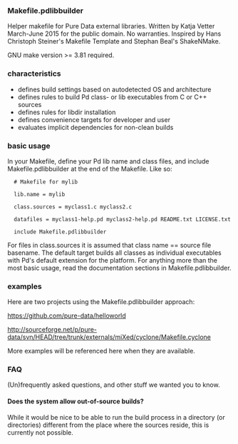

### Makefile.pdlibbuilder ###

Helper makefile for Pure Data external libraries.
Written by Katja Vetter March-June 2015 for the public domain. No warranties.
Inspired by Hans Christoph Steiner's Makefile Template and Stephan Beal's
ShakeNMake.

GNU make version >= 3.81 required.


### characteristics ###


* defines build settings based on autodetected OS and architecture
* defines rules to build Pd class- or lib executables from C or C++ sources
* defines rules for libdir installation
* defines convenience targets for developer and user
* evaluates implicit dependencies for non-clean builds


### basic usage ###


In your Makefile, define your Pd lib name and class files, and include
Makefile.pdlibbuilder at the end of the Makefile. Like so:


      # Makefile for mylib

      lib.name = mylib

      class.sources = myclass1.c myclass2.c

      datafiles = myclass1-help.pd myclass2-help.pd README.txt LICENSE.txt

      include Makefile.pdlibbuilder


For files in class.sources it is assumed that class name == source file
basename. The default target builds all classes as individual executables
with Pd's default extension for the platform. For anything more than the
most basic usage, read the documentation sections in Makefile.pdlibbuilder.


### examples ###


Here are two projects using the Makefile.pdlibbuilder approach:

https://github.com/pure-data/helloworld

http://sourceforge.net/p/pure-data/svn/HEAD/tree/trunk/externals/miXed/cyclone/Makefile.cyclone

More examples will be referenced here when they are available. 


### FAQ ###

(Un)frequently asked questions, and other stuff we wanted you to know.

#### Does the system allow out-of-source builds?

While it would be nice to be able to run the build process in a directory (or directories)
different from the place where the sources reside, this is currently not possible.
